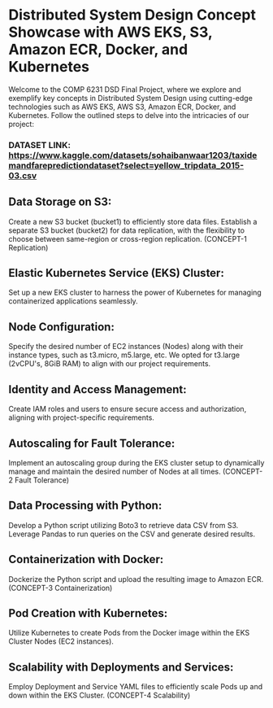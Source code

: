 # Distributed System Design Concept Showcase with AWS EKS, S3, Amazon ECR, Docker, and Kubernetes
Welcome to the COMP 6231 DSD Final Project, where we explore and exemplify key concepts in Distributed System Design using cutting-edge technologies such as AWS EKS, AWS S3, Amazon ECR, Docker, and Kubernetes. Follow the outlined steps to delve into the intricacies of our project:
### DATASET LINK: https://www.kaggle.com/datasets/sohaibanwaar1203/taxidemandfarepredictiondataset?select=yellow_tripdata_2015-03.csv

## Data Storage on S3:

Create a new S3 bucket (bucket1) to efficiently store data files.
Establish a separate S3 bucket (bucket2) for data replication, with the flexibility to choose between same-region or cross-region replication. (CONCEPT-1 Replication)
## Elastic Kubernetes Service (EKS) Cluster:

Set up a new EKS cluster to harness the power of Kubernetes for managing containerized applications seamlessly.
## Node Configuration:

Specify the desired number of EC2 instances (Nodes) along with their instance types, such as t3.micro, m5.large, etc. We opted for t3.large (2vCPU's, 8GiB RAM) to align with our project requirements.
## Identity and Access Management:

Create IAM roles and users to ensure secure access and authorization, aligning with project-specific requirements.
## Autoscaling for Fault Tolerance:

Implement an autoscaling group during the EKS cluster setup to dynamically manage and maintain the desired number of Nodes at all times. (CONCEPT-2 Fault Tolerance)
## Data Processing with Python:

Develop a Python script utilizing Boto3 to retrieve data CSV from S3.
Leverage Pandas to run queries on the CSV and generate desired results.
## Containerization with Docker:

Dockerize the Python script and upload the resulting image to Amazon ECR. (CONCEPT-3 Containerization)
## Pod Creation with Kubernetes:

Utilize Kubernetes to create Pods from the Docker image within the EKS Cluster Nodes (EC2 instances).
## Scalability with Deployments and Services:

Employ Deployment and Service YAML files to efficiently scale Pods up and down within the EKS Cluster. (CONCEPT-4 Scalability)
